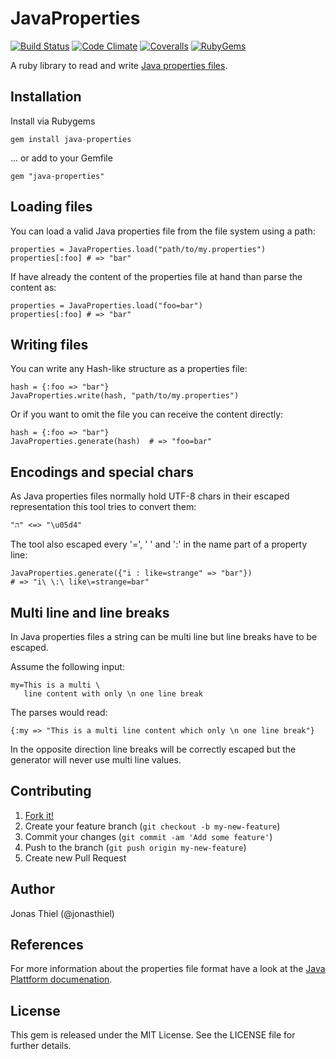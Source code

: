 # JavaProperties

[![Build Status](http://img.shields.io/travis/jnbt/java-properties.png)](https://travis-ci.org/jnbt/jnbt/java-properties)
[![Code Climate](http://img.shields.io/codeclimate/github/jnbt/java-properties.png)](https://codeclimate.com/github/jnbt/java-properties)
[![Coveralls](http://img.shields.io/coveralls/jnbt/java-properties.png)](https://coveralls.io/r/jnbt/java-properties)
[![RubyGems](http://img.shields.io/gem/v/java-properties.png)](http://rubygems.org/gems/java-properties)

A ruby library to read and write [Java properties files](http://en.wikipedia.org/wiki/.properties).

## Installation

Install via Rubygems

    gem install java-properties

... or add to your Gemfile

    gem "java-properties"

## Loading files

You can load a valid Java properties file from the file system using a path:

    properties = JavaProperties.load("path/to/my.properties")
    properties[:foo] # => "bar"

If have already the content of the properties file at hand than parse the content as:

    properties = JavaProperties.load("foo=bar")
    properties[:foo] # => "bar"    

## Writing files

You can write any Hash-like structure as a properties file:

    hash = {:foo => "bar"}
    JavaProperties.write(hash, "path/to/my.properties")

Or if you want to omit the file you can receive the content directly:

    hash = {:foo => "bar"}
    JavaProperties.generate(hash)  # => "foo=bar"

## Encodings and special chars

As Java properties files normally hold UTF-8 chars in their escaped representation this tool tries to convert them:

    "ה" <=> "\u05d4"

The tool also escaped every '=', ' ' and ':' in the name part of a property line:

    JavaProperties.generate({"i : like=strange" => "bar"}) 
    # => "i\ \:\ like\=strange=bar"

## Multi line and line breaks

In Java properties files a string can be multi line but line breaks have to be escaped. 

Assume the following input:

    my=This is a multi \
       line content with only \n one line break

The parses would read:

    {:my => "This is a multi line content which only \n one line break"}

In the opposite direction line breaks will be correctly escaped but the generator will never use multi line values.

## Contributing

1. [Fork it!](https://github.com/jnbt/java-properties/fork)
2. Create your feature branch (`git checkout -b my-new-feature`)
3. Commit your changes (`git commit -am 'Add some feature'`)
4. Push to the branch (`git push origin my-new-feature`)
5. Create new Pull Request

## Author

Jonas Thiel (@jonasthiel)

## References

For more information about the properties file format have a look at the [Java Plattform documenation](http://docs.oracle.com/javase/6/docs/api/java/util/Properties.html).

## License

This gem is released under the MIT License. See the LICENSE file for further details.